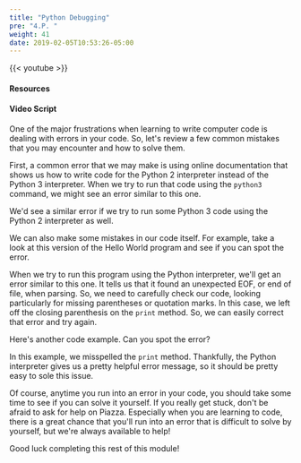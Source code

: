 ```yaml
---
title: "Python Debugging"
pre: "4.P. "
weight: 41
date: 2019-02-05T10:53:26-05:00
---
```


{{< youtube  >}}

#### Resources

#### Video Script

One of the major frustrations when learning to write computer code is dealing with errors in your code. So, let's review a few common mistakes that you may encounter and how to solve them.

First, a common error that we may make is using online documentation that shows us how to write code for the Python 2 interpreter instead of the Python 3 interpreter. When we try to run that code using the `python3` command, we might see an error similar to this one.

We'd see a similar error if we try to run some Python 3 code using the Python 2 interpreter as well.

We can also make some mistakes in our code itself. For example, take a look at this version of the Hello World program and see if you can spot the error.

When we try to run this program using the Python interpreter, we'll get an error similar to this one. It tells us that it found an unexpected EOF, or end of file, when parsing. So, we need to carefully check our code, looking particularly for missing parentheses or quotation marks. In this case, we left off the closing parenthesis on the `print` method. So, we can easily correct that error and try again.

Here's another code example. Can you spot the error?

In this example, we misspelled the `print` method. Thankfully, the Python interpreter gives us a pretty helpful error message, so it should be pretty easy to sole this issue.

Of course, anytime you run into an error in your code, you should take some time to see if you can solve it yourself. If you really get stuck, don't be afraid to ask for help on Piazza. Especially when you are learning to code, there is a great chance that you'll run into an error that is difficult to solve by yourself, but we're always available to help!

Good luck completing this rest of this module!
